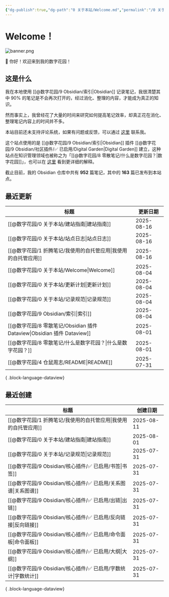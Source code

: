 ```yaml
---
{"dg-publish":true,"dg-path":"0 关于本站/Welcome.md","permalink":"/0 关于本站/Welcome/","pinned":true,"tags":["gardenEntry"],"created":"2025-03-20","updated":"2025-08-04"}
---
```



# Welcome！

![banner.png](/img/user/@%E6%95%B0%E5%AD%97%E8%8A%B1%E5%9B%AD/@%E9%99%84%E4%BB%B6%E5%BA%93/banner.png)

👋 你好！欢迎来到我的数字花园！

## 这是什么

我在本地使用 [[@数字花园/9 Obsidian/索引\|Obsidian]] 记录笔记，我很清楚其中 90% 的笔记是不会再次打开的，经过消化、整理的内容，才能成为真正的知识。

然而事实上，我曾经花了大量的时间来研究如何提高笔记效率，却真正花在消化、整理笔记内容上的时间并不多。

本站目前还未支持评论系统，如果有问题或反馈，可以通过 [这里](https://github.com/mlosun/Obsidian_Digital_Garden/issues) 联系我。

这个站点使用的是 [[@数字花园/9 Obsidian/索引\|Obsidian]] 插件 [[@数字花园/9 Obsidian/社区插件/✅ 已启用/Digital Garden\|Digital Garden]] 建立，这种站点在知识管理领域也被称之为「[[@数字花园/8 零散笔记/什么是数字花园？\|数字花园]]」，也可以在 [这里](https://blog.effie.co/%E5%A6%82%E4%BD%95%E5%BB%BA%E7%AB%8B%E6%95%B0%E5%AD%97%E8%8A%B1%E5%9B%AD%EF%BC%9F/) 看到更详细的解释。

<p><span>截止目前，我的 Obsidian 仓库中共有 <strong>952</strong> 篇笔记，其中的 <strong>163</strong> 篇已发布到本站点。</span></p>

## 最近更新

| 标题                                                             | 更新日期       |
| -------------------------------------------------------------- | ---------- |
| [[@数字花园/0 关于本站/建站指南\|建站指南]]                                 | 2025-08-16 |
| [[@数字花园/0 关于本站/站点日志\|站点日志]]                                 | 2025-08-16 |
| [[@数字花园/1 折腾笔记/我使用的自托管应用\|我使用的自托管应用]]                       | 2025-08-16 |
| [[@数字花园/0 关于本站/Welcome\|Welcome]]                           | 2025-08-04 |
| [[@数字花园/0 关于本站/更新计划\|更新计划]]                                 | 2025-08-04 |
| [[@数字花园/0 关于本站/记录规范\|记录规范]]                                 | 2025-08-04 |
| [[@数字花园/9 Obsidian/索引\|索引]]                                 | 2025-08-04 |
| [[@数字花园/8 零散笔记/Obsidian 插件 Dataview\|Obsidian 插件 Dataview]] | 2025-08-01 |
| [[@数字花园/8 零散笔记/什么是数字花园？\|什么是数字花园？]]                         | 2025-08-01 |
| [[@数字花园/4 仓鼠周志/README\|README]]                             | 2025-07-31 |

{ .block-language-dataview}

## 最近创建

| 标题                                            | 创建日期       |
| --------------------------------------------- | ---------- |
| [[@数字花园/1 折腾笔记/我使用的自托管应用\|我使用的自托管应用]]      | 2025-08-11 |
| [[@数字花园/0 关于本站/建站指南\|建站指南]]                | 2025-08-01 |
| [[@数字花园/0 关于本站/记录规范\|记录规范]]                | 2025-07-31 |
| [[@数字花园/9 Obsidian/核心插件/✅ 已启用/书签\|书签]]     | 2025-07-31 |
| [[@数字花园/9 Obsidian/核心插件/✅ 已启用/关系图谱\|关系图谱]] | 2025-07-31 |
| [[@数字花园/9 Obsidian/核心插件/✅ 已启用/出链\|出链]]     | 2025-07-31 |
| [[@数字花园/9 Obsidian/核心插件/✅ 已启用/反向链接\|反向链接]] | 2025-07-31 |
| [[@数字花园/9 Obsidian/核心插件/✅ 已启用/命令面板\|命令面板]] | 2025-07-31 |
| [[@数字花园/9 Obsidian/核心插件/✅ 已启用/大纲\|大纲]]     | 2025-07-31 |
| [[@数字花园/9 Obsidian/核心插件/✅ 已启用/字数统计\|字数统计]] | 2025-07-31 |

{ .block-language-dataview}
